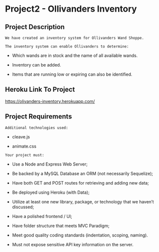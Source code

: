 # Project2 - Ollivanders Inventory

## Project Description

`We have created an inventory system for Ollivanders Wand Shoppe.`

`The inventory system can enable Ollivanders to determine:`

  * Which wands are in stock and the name of all available wands.

  * Inventory can be added.

  * Items that are running low or expiring can also be identified. 
  

## Heroku Link To Project

  https://olivanders-inventory.herokuapp.com/


## Project Requirements

`Additional technologies used:`
* cleave.js

* animate.css

`Your project must:`

* Use a Node and Express Web Server;

* Be backed by a MySQL Database an ORM (not necessarily Sequelize);

* Have both GET and POST routes for retrieving and adding new data;

* Be deployed using Heroku (with Data);

* Utilize at least one new library, package, or technology that we haven’t discussed;

* Have a polished frontend / UI;

* Have folder structure that meets MVC Paradigm;

* Meet good quality coding standards (indentation, scoping, naming).

* Must not expose sensitive API key information on the server. 



